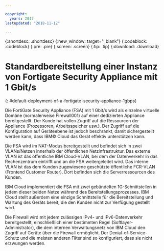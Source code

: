 ```yaml
---

copyright:
  years: 2017
lastupdated: "2018-11-12"

---
```


{:shortdesc: .shortdesc}
{:new_window: target="_blank"}
{:codeblock: .codeblock}
{:pre: .pre}
{:screen: .screen}
{:tip: .tip}
{:download: .download}

# Standardbereitstellung einer Instanz von Fortigate Security Appliance mit 1 Gbit/s
{: #default-deployment-of-a-fortigate-security-appliance-1gbps}

Die FortiGate Security Appliance (FSA) mit 1 Gbit/s wird als einzelne virtuelle Domäne (normalerweise Firewall001) auf einer dedizierten Appliance bereitgestellt. Der Kunde hat vollen Zugriff auf die Ressourcen der Appliance (Prozessoren, Arbeitsspeicher usw.). Der Zugriff auf die Konfiguration auf Geräteebene ist jedoch beschränkt, damit sichergestellt werden kann, dass IBM© Cloud das Gerät effektiv unterstützen kann.

Die FSA wird im NAT-Modus bereitgestellt und befindet sich in zwei VLANs/Netzen innerhalb der öffentlichen Netzinfrastruktur. Das externe VLAN ist das öffentliche IBM Cloud-VLAN, bei dem der Datenverkehr in das Rechenzentrum eintrifft und an die FSA weitergeleitet wird. Das interne VLAN ist das dem Kunden zugewiesene geschützte öffentliche FCR-VLAN (Frontend Customer Router). Dort befinden sich die Serverressourcen des Kunden.  

IBM Cloud implementiert die FSA mit zwei gebündelten 1G-Schnittstellen in jedem dieser beiden Netze während des Bereitstellungsprozesses. IBM Cloud stellt außerdem eine einzige Schnittstelle für die Bereitstellung und Wartung des Geräts bereit, die den Kunden nicht zur Verfügung gestellt wird.

Die Firewall wird mit jedem zulässigen IPv4- und IPv6-Datenverkehr bereitgestellt, einschließlich einer bestimmten Regel (Softlayer-Administrator), die dem internen Verwaltungsnetz von IBM Cloud den Zugriff auf Geräte über die Firewall ermöglicht. Der Denial-of-Service-Schutz und die meisten anderen Filter sind so konfiguriert, dass sie nicht erzwungen werden.
